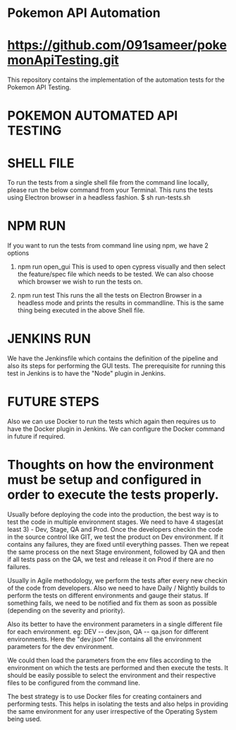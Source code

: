 # Pokemon API Automation
# https://github.com/091sameer/pokemonApiTesting.git

This repository contains the implementation of the automation tests for the Pokemon API Testing. 

# POKEMON AUTOMATED API TESTING

# SHELL FILE
To run the tests from a single shell file from the command line locally, please run the below command from your Terminal. This runs the tests using Electron browser in a headless fashion.
$ sh run-tests.sh

# NPM RUN
If you want to run the tests from command line using npm, we have 2 options
1. npm run open_gui 
This is used to open cypress visually and then select the feature/spec file which needs to be tested. We can also choose which browser we wish to run the tests on.

2. npm run test
This runs the all the tests on Electron Browser in a headless mode and prints the results in commandline. This is the same thing being executed in the above Shell file.

# JENKINS RUN
We have the Jenkinsfile which contains the definition of the pipeline and also its steps for performing the GUI tests. The prerequisite for running this test in Jenkins is to have the "Node" plugin in Jenkins.

# FUTURE STEPS
Also we can use Docker to run the tests which again then requires us to have the Docker plugin in Jenkins. We can configure the Docker command in future if required.

# Thoughts on how the environment must be setup and configured in order to execute the tests properly.

Usually before deploying the code into the production, the best way is to test the code in multiple environment stages. We need to have 4 stages(at least 3) - Dev, Stage, QA and Prod. Once the developers checkin the code in the source control like GIT, we test the product on Dev environment. If it contains any failures, they are fixed until everything passes. Then we repeat the same process on the next Stage environment, followed by QA and then if all tests pass on the QA, we test and release it on Prod if there are no failures.

Usually in Agile methodology, we perform the tests after every new checkin of the code from developers. Also we need to have Daily / Nightly builds to perform the tests on different environments and gauge their status. If something fails, we need to be notified and fix them as soon as possible (depending on the severity and priority).

Also its better to have the environment parameters in a single different file for each environment. 
eg: DEV -- dev.json, QA -- qa.json for different environments. 
Here the "dev.json" file contains all the environment parameters for the dev environment. 

We could then load the parameters from the env files according to the environment on which the tests are performed and then execute the tests. It should be easily possible to select the environment and their respective files to be configured from the command line.

The best strategy is to use Docker files for creating containers and performing tests. This helps in isolating the tests and also helps in providing the same environment for any user irrespective of the Operating System being used.
